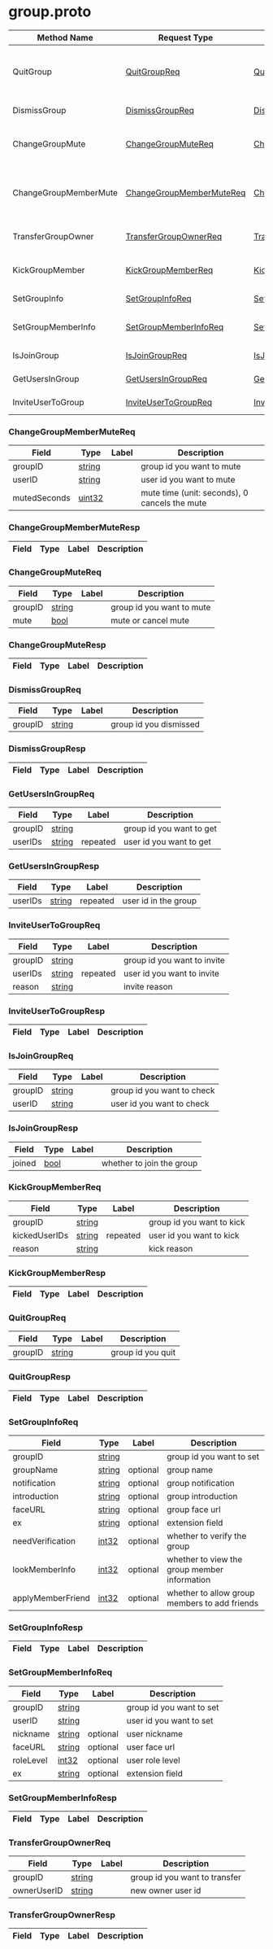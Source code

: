# group.proto

| Method Name | Request Type | Response Type | Description |
| ----------- | ------------ | ------------- | ------------- |
| QuitGroup | [QuitGroupReq](#openim.sdk.group.QuitGroupReq) | [QuitGroupResp](#openim.sdk.group.QuitGroupResp) | 1This is a leading comment for a message |
| DismissGroup | [DismissGroupReq](#openim.sdk.group.DismissGroupReq) | [DismissGroupResp](#openim.sdk.group.DismissGroupResp) | dismiss a group |
| ChangeGroupMute | [ChangeGroupMuteReq](#openim.sdk.group.ChangeGroupMuteReq) | [ChangeGroupMuteResp](#openim.sdk.group.ChangeGroupMuteResp) | mute or cancel mute a group |
| ChangeGroupMemberMute | [ChangeGroupMemberMuteReq](#openim.sdk.group.ChangeGroupMemberMuteReq) | [ChangeGroupMemberMuteResp](#openim.sdk.group.ChangeGroupMemberMuteResp) | mute or cancel mute a group member |
| TransferGroupOwner | [TransferGroupOwnerReq](#openim.sdk.group.TransferGroupOwnerReq) | [TransferGroupOwnerResp](#openim.sdk.group.TransferGroupOwnerResp) | transfer group owner |
| KickGroupMember | [KickGroupMemberReq](#openim.sdk.group.KickGroupMemberReq) | [KickGroupMemberResp](#openim.sdk.group.KickGroupMemberResp) | kick a group member |
| SetGroupInfo | [SetGroupInfoReq](#openim.sdk.group.SetGroupInfoReq) | [SetGroupInfoResp](#openim.sdk.group.SetGroupInfoResp) | set group information |
| SetGroupMemberInfo | [SetGroupMemberInfoReq](#openim.sdk.group.SetGroupMemberInfoReq) | [SetGroupMemberInfoResp](#openim.sdk.group.SetGroupMemberInfoResp) | set group member information |
| IsJoinGroup | [IsJoinGroupReq](#openim.sdk.group.IsJoinGroupReq) | [IsJoinGroupResp](#openim.sdk.group.IsJoinGroupResp) | is join group |
| GetUsersInGroup | [GetUsersInGroupReq](#openim.sdk.group.GetUsersInGroupReq) | [GetUsersInGroupResp](#openim.sdk.group.GetUsersInGroupResp) | get users in group |
| InviteUserToGroup | [InviteUserToGroupReq](#openim.sdk.group.InviteUserToGroupReq) | [InviteUserToGroupResp](#openim.sdk.group.InviteUserToGroupResp) | invite user to group |


<a name="ChangeGroupMemberMuteReq"></a>
### ChangeGroupMemberMuteReq

| Field | Type | Label | Description |
| ----- | ---- | ----- | ----------- |
| groupID | [string](#string) |  | group id you want to mute |
| userID | [string](#string) |  | user id you want to mute |
| mutedSeconds | [uint32](#uint32) |  | mute time (unit: seconds), 0 cancels the mute |


<a name="ChangeGroupMemberMuteResp"></a>
### ChangeGroupMemberMuteResp

| Field | Type | Label | Description |
| ----- | ---- | ----- | ----------- |


<a name="ChangeGroupMuteReq"></a>
### ChangeGroupMuteReq

| Field | Type | Label | Description |
| ----- | ---- | ----- | ----------- |
| groupID | [string](#string) |  | group id you want to mute |
| mute | [bool](#bool) |  | mute or cancel mute |


<a name="ChangeGroupMuteResp"></a>
### ChangeGroupMuteResp

| Field | Type | Label | Description |
| ----- | ---- | ----- | ----------- |


<a name="DismissGroupReq"></a>
### DismissGroupReq

| Field | Type | Label | Description |
| ----- | ---- | ----- | ----------- |
| groupID | [string](#string) |  | group id you dismissed |


<a name="DismissGroupResp"></a>
### DismissGroupResp

| Field | Type | Label | Description |
| ----- | ---- | ----- | ----------- |


<a name="GetUsersInGroupReq"></a>
### GetUsersInGroupReq

| Field | Type | Label | Description |
| ----- | ---- | ----- | ----------- |
| groupID | [string](#string) |  | group id you want to get |
| userIDs | [string](#string) | repeated | user id you want to get |


<a name="GetUsersInGroupResp"></a>
### GetUsersInGroupResp

| Field | Type | Label | Description |
| ----- | ---- | ----- | ----------- |
| userIDs | [string](#string) | repeated | user id in the group |


<a name="InviteUserToGroupReq"></a>
### InviteUserToGroupReq

| Field | Type | Label | Description |
| ----- | ---- | ----- | ----------- |
| groupID | [string](#string) |  | group id you want to invite |
| userIDs | [string](#string) | repeated | user id you want to invite |
| reason | [string](#string) |  | invite reason |


<a name="InviteUserToGroupResp"></a>
### InviteUserToGroupResp

| Field | Type | Label | Description |
| ----- | ---- | ----- | ----------- |


<a name="IsJoinGroupReq"></a>
### IsJoinGroupReq

| Field | Type | Label | Description |
| ----- | ---- | ----- | ----------- |
| groupID | [string](#string) |  | group id you want to check |
| userID | [string](#string) |  | user id you want to check |


<a name="IsJoinGroupResp"></a>
### IsJoinGroupResp

| Field | Type | Label | Description |
| ----- | ---- | ----- | ----------- |
| joined | [bool](#bool) |  | whether to join the group |


<a name="KickGroupMemberReq"></a>
### KickGroupMemberReq

| Field | Type | Label | Description |
| ----- | ---- | ----- | ----------- |
| groupID | [string](#string) |  | group id you want to kick |
| kickedUserIDs | [string](#string) | repeated | user id you want to kick |
| reason | [string](#string) |  | kick reason |


<a name="KickGroupMemberResp"></a>
### KickGroupMemberResp

| Field | Type | Label | Description |
| ----- | ---- | ----- | ----------- |


<a name="QuitGroupReq"></a>
### QuitGroupReq

| Field | Type | Label | Description |
| ----- | ---- | ----- | ----------- |
| groupID | [string](#string) |  | group id you quit |


<a name="QuitGroupResp"></a>
### QuitGroupResp

| Field | Type | Label | Description |
| ----- | ---- | ----- | ----------- |


<a name="SetGroupInfoReq"></a>
### SetGroupInfoReq

| Field | Type | Label | Description |
| ----- | ---- | ----- | ----------- |
| groupID | [string](#string) |  | group id you want to set |
| groupName | [string](#string) | optional | group name |
| notification | [string](#string) | optional | group notification |
| introduction | [string](#string) | optional | group introduction |
| faceURL | [string](#string) | optional | group face url |
| ex | [string](#string) | optional | extension field |
| needVerification | [int32](#int32) | optional | whether to verify the group |
| lookMemberInfo | [int32](#int32) | optional | whether to view the group member information |
| applyMemberFriend | [int32](#int32) | optional | whether to allow group members to add friends |


<a name="SetGroupInfoResp"></a>
### SetGroupInfoResp

| Field | Type | Label | Description |
| ----- | ---- | ----- | ----------- |


<a name="SetGroupMemberInfoReq"></a>
### SetGroupMemberInfoReq

| Field | Type | Label | Description |
| ----- | ---- | ----- | ----------- |
| groupID | [string](#string) |  | group id you want to set |
| userID | [string](#string) |  | user id you want to set |
| nickname | [string](#string) | optional | user nickname |
| faceURL | [string](#string) | optional | user face url |
| roleLevel | [int32](#int32) | optional | user role level |
| ex | [string](#string) | optional | extension field |


<a name="SetGroupMemberInfoResp"></a>
### SetGroupMemberInfoResp

| Field | Type | Label | Description |
| ----- | ---- | ----- | ----------- |


<a name="TransferGroupOwnerReq"></a>
### TransferGroupOwnerReq

| Field | Type | Label | Description |
| ----- | ---- | ----- | ----------- |
| groupID | [string](#string) |  | group id you want to transfer |
| ownerUserID | [string](#string) |  | new owner user id |


<a name="TransferGroupOwnerResp"></a>
### TransferGroupOwnerResp

| Field | Type | Label | Description |
| ----- | ---- | ----- | ----------- |


